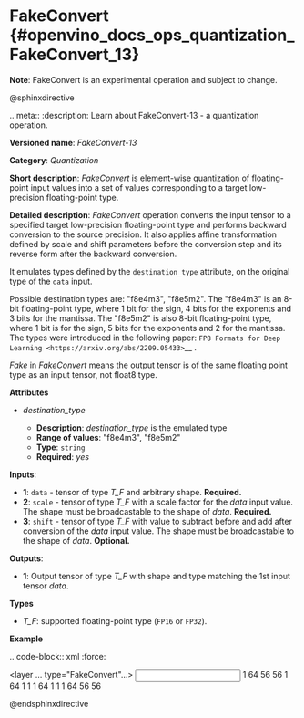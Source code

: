 # FakeConvert {#openvino_docs_ops_quantization_FakeConvert_13}

**Note**: FakeConvert is an experimental operation and subject to change.

@sphinxdirective

.. meta::
  :description: Learn about FakeConvert-13 - a quantization operation.

**Versioned name**: *FakeConvert-13*

**Category**: *Quantization*

**Short description**: *FakeConvert* is element-wise quantization of floating-point input values into a set of values corresponding to a target low-precision floating-point type.

**Detailed description**: *FakeConvert* operation converts the input tensor to a specified target low-precision floating-point type and performs backward conversion to the source precision. It also applies affine transformation defined by scale and shift parameters before the conversion step and its reverse form after the backward conversion.

It emulates types defined by the ``destination_type`` attribute, on the original type of the ``data`` input.

Possible destination types are: "f8e4m3", "f8e5m2". The "f8e4m3" is an 8-bit floating-point type, where 1 bit for the sign, 4 bits for the exponents and 3 bits for the mantissa. The "f8e5m2" is also 8-bit floating-point type, where 1 bit is for the sign, 5 bits for the exponents and 2 for the mantissa.
The types were introduced in the following paper: `FP8 Formats for Deep Learning <https://arxiv.org/abs/2209.05433>`__ .

*Fake* in *FakeConvert* means the output tensor is of the same floating point type as an input tensor, not float8 type.


**Attributes**

* *destination_type*

  * **Description**: *destination_type* is the emulated type
  * **Range of values**: "f8e4m3", "f8e5m2"
  * **Type**: `string`
  * **Required**: *yes*


**Inputs**:

* **1**: `data` - tensor of type *T_F* and arbitrary shape. **Required.**
* **2**: `scale` - tensor of type *T_F* with a scale factor for the *data* input value. The shape must be broadcastable to the shape of *data*. **Required.**
* **3**: `shift` - tensor of type *T_F* with value to subtract before and add after conversion of the *data* input value. The shape must be broadcastable to the shape of *data*. **Optional.**


**Outputs**:

* **1**: Output tensor of type *T_F* with shape and type matching the 1st input tensor *data*.

**Types**

* *T_F*: supported floating-point type (`FP16` or `FP32`).

**Example**

.. code-block:: xml
   :force:

   <layer … type="FakeConvert"…>
       <data destination_type="f8e4m3"/>
       <input>
           <port id="0">
               <dim>1</dim>
               <dim>64</dim>
               <dim>56</dim>
               <dim>56</dim>
           </port>
           <port id="1">
               <dim>1</dim>
               <dim>64</dim>
               <dim>1</dim>
               <dim>1</dim>
           </port>
           <port id="2">
               <dim>1</dim>
               <dim>64</dim>
               <dim>1</dim>
               <dim>1</dim>
           </port>
       </input>
       <output>
           <port id="3">
               <dim>1</dim>
               <dim>64</dim>
               <dim>56</dim>
               <dim>56</dim>
           </port>
       </output>
   </layer>


@endsphinxdirective
